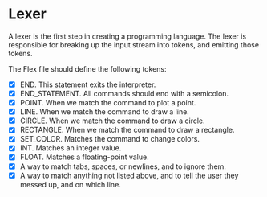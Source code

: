 # Lexer
A lexer is the first step in creating a programming language. The lexer is responsible for breaking up the input stream into tokens, and emitting those tokens.

The Flex file should define the following tokens:
- [x] END. This statement exits the interpreter.
- [x] END_STATEMENT. All commands should end with a semicolon.
- [x] POINT. When we match the command to plot a point.
- [x] LINE. When we match the command to draw a line.
- [x] CIRCLE. When we match the command to draw a circle.
- [x] RECTANGLE. When we match the command to draw a rectangle.
- [x] SET_COLOR. Matches the command to change colors.
- [x] INT. Matches an integer value.
- [x] FLOAT. Matches a floating-point value.
- [x] A way to match tabs, spaces, or newlines, and to ignore them.
- [x] A way to match anything not listed above, and to tell the user they messed up, and on which line.
